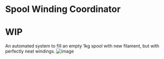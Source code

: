 # Spool Winding Coordinator
# WIP
An automated system to fill an empty 1kg spool with new filament, but with perfectly neat windings.
![image](https://user-images.githubusercontent.com/25805271/208254543-f9219a1f-7df2-453b-90f3-08677bb36988.png)

